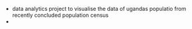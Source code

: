 - data analytics project to visualise the data of ugandas populatio from recently concluded population census
- 
